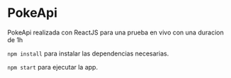 # PokeApi

PokeApi realizada con ReactJS para una prueba en vivo con una duracion de 1h

```npm install``` para instalar las dependencias necesarias.

```npm start``` para ejecutar la app.
